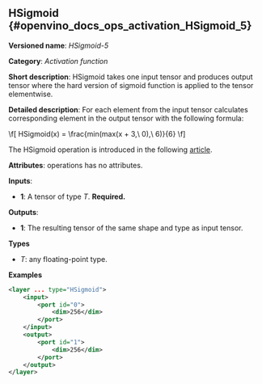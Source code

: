 ## HSigmoid<a name="HSigmoid"></a> {#openvino_docs_ops_activation_HSigmoid_5}

**Versioned name**: *HSigmoid-5*

**Category**: *Activation function*

**Short description**: HSigmoid takes one input tensor and produces output tensor where the hard version of sigmoid function is applied to the tensor elementwise.

**Detailed description**: For each element from the input tensor calculates corresponding
element in the output tensor with the following formula:

\f[
HSigmoid(x) = \frac{min(max(x + 3,\ 0),\ 6)}{6}
\f]

The HSigmoid operation is introduced in the following [article](https://arxiv.org/pdf/1905.02244.pdf).

**Attributes**: operations has no attributes.

**Inputs**:

* **1**: A tensor of type *T*. **Required.**

**Outputs**:

* **1**: The resulting tensor of the same shape and type as input tensor.

**Types**

* *T*: any floating-point type.

**Examples**

```xml
<layer ... type="HSigmoid">
    <input>
        <port id="0">
            <dim>256</dim>
        </port>
    </input>
    <output>
        <port id="1">
            <dim>256</dim>
        </port>
    </output>
</layer>
```
